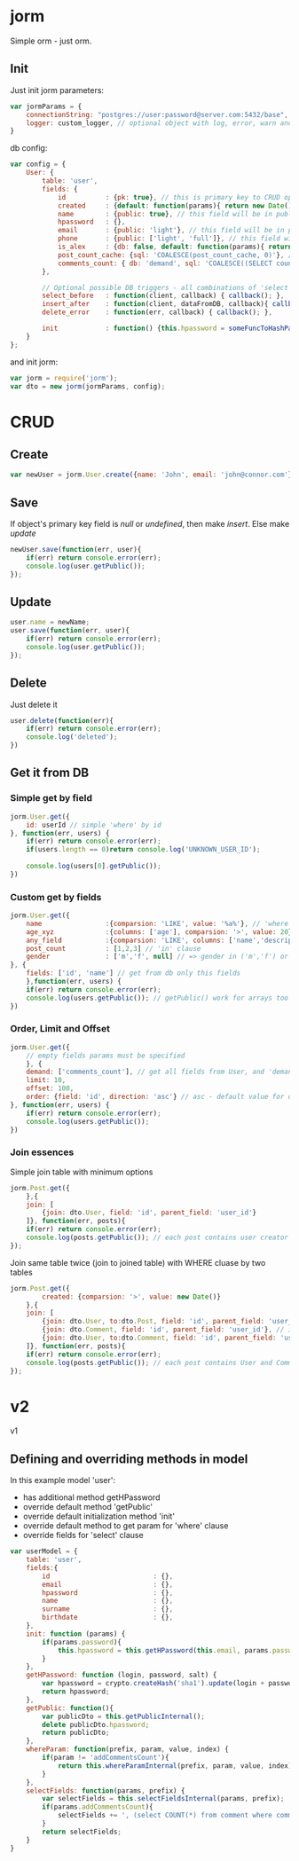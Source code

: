 jorm
====

Simple orm - just orm.

## Init

Just init jorm parameters:
```javascript
var jormParams = {
	connectionString: "postgres://user:password@server.com:5432/base", // required
	logger: custom_logger, // optional object with log, error, warn and info methods
}
```

db config:
```javascript
var config = {
	User: {
		table: 'user',
		fields: {
			id			: {pk: true}, // this is primary key to CRUD operations
			created		: {default: function(params){ return new Date() }}, // field allows auto init default values
			name		: {public: true}, // this field will be in public object by .getPublic() method
			hpassword	: {},
			email		: {public: 'light'}, // this field will be in public object by .getPublic() and .getPublic('light') method
			phone		: {public: ['light', 'full']}, // this field will be in public object by .getPublic(), .getPublic('light') and .getPublic('full') method
			is_alex		: {db: false, default: function(params){ return params.name == 'Alex' }}, // this field will be ignored in all db CRUD operations, but will be filled while user object created
			post_count_cache: {sql: 'COALESCE(post_count_cache, 0)'}, // custom sql part for select column post_count_cache
			comments_count: { db: 'demand', sql: 'COALESCE((SELECT count(*) FROM "comment" WHERE "comment"."user_id" = "user"."id"),0)' }, // this field including in query only by demand. All tables and columns must be with quotes (")
		},

		// Optional possible DB triggers - all combinations of 'select', 'insert', 'update', 'delete' commands, and 'after', 'before', 'error' events
		select_before	: function(client, callback) { callback(); },
		insert_after	: function(client, dataFromDB, callback){ callback(null, dataFromDB); },
		delete_error	: function(err, callback) { callback(); },

		init 			: function() {this.hpassword = someFuncToHashPass(this.email, this.password)} // called after object created
	}
};
```

and init jorm:
```javascript
var jorm = require('jorm');
var dto = new jorm(jormParams, config);
```

# CRUD
## Create
```javascript
var newUser = jorm.User.create({name: 'John', email: 'john@connor.com'})
```

## Save

If object's primary key field is *null* or *undefined*, then make *insert*. Else make *update*

```javascript
newUser.save(function(err, user){
	if(err) return console.error(err);
	console.log(user.getPublic());
});
```

## Update

```javascript
user.name = newName;
user.save(function(err, user){
	if(err) return console.error(err);
	console.log(user.getPublic());
});
```

## Delete
Just delete it
```javascript
user.delete(function(err){
	if(err) return console.error(err);
	console.log('deleted');
})
```

## Get it from DB

### Simple get by field
```javascript
jorm.User.get({
	id: userId // simple 'where' by id
}, function(err, users) {
	if(err) return console.error(err);
	if(users.length == 0)return console.log('UNKNOWN_USER_ID');
	
	console.log(users[0].getPublic());
})
```


### Custom get by fields

```javascript
jorm.User.get({
	name 				:{comparsion: 'LIKE', value: '%a%'}, // 'where' by custom comparsion
	age_xyz				:{columns: ['age'], comparsion: '>', value: 20},	// 'columns' fields override key,  ...
	any_field			:{comparsion: 'LIKE', columns: ['name','description'], value: '%b%', and_or: 'OR'} // LIKE over name+description with "OR" clause
	post_count			: [1,2,3] // 'in' clause
	gender				: ['m','f', null] // => gender in ('m','f') or gender is null
}, {
	fields: ['id', 'name'] // get from db only this fields
	},function(err, users) {
	if(err) return console.error(err);
	console.log(users.getPublic()); // getPublic() work for arrays too
})
```


### Order, Limit and Offset 

```javascript
jorm.User.get({
	// empty fields params must be specified
	}, {
	demand: ['comments_count'], // get all fields from User, and 'demand' fields
	limit: 10,
	offset: 100,
	order: {field: 'id', direction: 'asc'} // asc - default value for direction
}, function(err, users) {
	if(err) return console.error(err);
	console.log(users.getPublic());
})
```


### Join essences

Simple join table with minimum options
```javascript
jorm.Post.get({
	},{
	join: [
		{join: dto.User, field: 'id', parent_field: 'user_id'}
	]}, function(err, posts){
	if(err) return console.error(err);
	console.log(posts.getPublic()); // each post contains user creator
});
```

Join same table twice (join to joined table) with WHERE cluase by two tables
```javascript
jorm.Post.get({
		created: {comparsion: '>', value: new Date()}
	},{
	join: [
		{join: dto.User, to:dto.Post, field: 'id', parent_field: 'user_id'},
		{join: dto.Comment, field: 'id', parent_field: 'user_id'}, // if 'to' omitted, main essence implied (Post in this example)
		{join: dto.User, to:dto.Comment, field: 'id', parent_field: 'user_id', where: {created: {comparsion: '>', value: new Date()}} }
	]}, function(err, posts){
	if(err) return console.error(err);
	console.log(posts.getPublic()); // each post contains User and Comment fields, each Comment contains User itself
});
```




v2
=========================
v1





## Defining and overriding methods in model

In this example model 'user':
- has additional method getHPassword
- override default method 'getPublic'
- override default initialization method 'init'
- override default method to get param for 'where' clause 
- override fields for 'select' clause

```javascript
var userModel = {
	table: 'user',
	fields:{
		id 							: {},
		email						: {},
		hpassword					: {},
		name						: {},
		surname						: {},
		birthdate					: {},
	},
	init: function (params) {
		if(params.password){
			this.hpassword = this.getHPassword(this.email, params.password, 'salt_example');
		}
	},
	getHPassword: function (login, password, salt) {
		var hpassword = crypto.createHash('sha1').update(login + password + salt).digest('hex');
		return hpassword;
	},
	getPublic: function(){
		var publicDto = this.getPublicInternal();
		delete publicDto.hpassword;
		return publicDto;
	},
	whereParam: function(prefix, param, value, index) {
		if(param != 'addCommentsCount'){
			return this.whereParamInternal(prefix, param, value, index);
		}
	},
	selectFields: function(params, prefix) {
		var selectFields = this.selectFieldsInternal(params, prefix);
		if(params.addCommentsCount){
			selectFields += ', (select COUNT(*) from comment where comment.post_id = post.id) as commentsCount';
		}
		return selectFields;
	}
}
```

